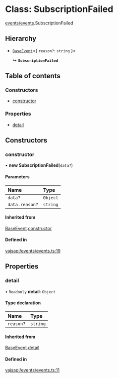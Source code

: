 # Class: SubscriptionFailed

[events/events](../modules/events_events.md).SubscriptionFailed

## Hierarchy

- [`BaseEvent`](events_events.BaseEvent.md)<{ `reason?`: `string`  }\>

  ↳ **`SubscriptionFailed`**

## Table of contents

### Constructors

- [constructor](events_events.SubscriptionFailed.md#constructor)

### Properties

- [detail](events_events.SubscriptionFailed.md#detail)

## Constructors

### constructor

• **new SubscriptionFailed**(`data?`)

#### Parameters

| Name | Type |
| :------ | :------ |
| `data?` | `Object` |
| `data.reason?` | `string` |

#### Inherited from

[BaseEvent](events_events.BaseEvent.md).[constructor](events_events.BaseEvent.md#constructor)

#### Defined in

[yajsapi/events/events.ts:19](https://github.com/golemfactory/yajsapi/blob/e4105b2/yajsapi/events/events.ts#L19)

## Properties

### detail

• `Readonly` **detail**: `Object`

#### Type declaration

| Name | Type |
| :------ | :------ |
| `reason?` | `string` |

#### Inherited from

[BaseEvent](events_events.BaseEvent.md).[detail](events_events.BaseEvent.md#detail)

#### Defined in

[yajsapi/events/events.ts:11](https://github.com/golemfactory/yajsapi/blob/e4105b2/yajsapi/events/events.ts#L11)
